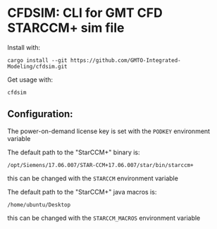 # CFDSIM: CLI for GMT CFD STARCCM+ sim file

Install with:
```shell
cargo install --git https://github.com/GMTO-Integrated-Modeling/cfdsim.git
```

Get usage with: 
```shell 
cfdsim
```

## Configuration:

The power-on-demand license key is set with the `PODKEY` environment variable

The default path to the "StarCCM+" binary is:
```
/opt/Siemens/17.06.007/STAR-CCM+17.06.007/star/bin/starccm+
```
this can be changed with the `STARCCM` environment variable

The default path to the "StarCCM+" java macros is:
```
/home/ubuntu/Desktop
```
this can be changed with the `STARCCM_MACROS` environment variable
